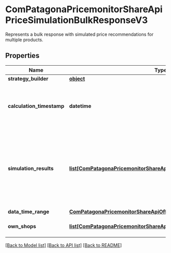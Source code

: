 # ComPatagonaPricemonitorShareApiPriceSimulationBulkResponseV3

Represents a bulk response with simulated price recommendations for multiple products.
## Properties
Name | Type | Description | Notes
------------ | ------------- | ------------- | -------------
**strategy_builder** | [**object**](.md) |  | 
**calculation_timestamp** | **datetime** | The timestamp for which the price calculation has been simulated. | 
**simulation_results** | [**list[ComPatagonaPricemonitorShareApiProductPriceSimulationOutcome]**](ComPatagonaPricemonitorShareApiProductPriceSimulationOutcome.md) | The simulation results. All results are in order with respect to the input list of product simulation requests. | 
**data_time_range** | [**ComPatagonaPricemonitorShareApiOffsetTimeRange**](ComPatagonaPricemonitorShareApiOffsetTimeRange.md) |  | 
**own_shops** | [**list[ComPatagonaPricemonitorShareApiOwnShopMapping]**](ComPatagonaPricemonitorShareApiOwnShopMapping.md) | The considered own shops. | 

[[Back to Model list]](../README.md#documentation-for-models) [[Back to API list]](../README.md#documentation-for-api-endpoints) [[Back to README]](../README.md)


